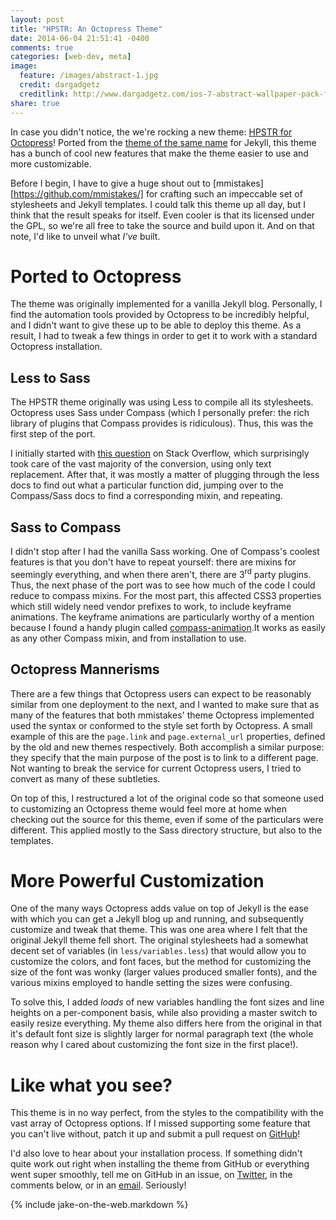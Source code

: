 ```yaml
---
layout: post
title: "HPSTR: An Octopress Theme"
date: 2014-06-04 21:51:41 -0400
comments: true
categories: [web-dev, meta]
image:
  feature: /images/abstract-1.jpg
  credit: dargadgetz
  creditlink: http://www.dargadgetz.com/ios-7-abstract-wallpaper-pack-for-iphone-5-and-ipod-touch-retina/
share: true
---
```


In case you didn't notice, the we're rocking a new theme: [HPSTR for Octopress][hpstr-source]! Ported from the [theme of the same name][hpstr-jekyll] for Jekyll, this theme has a bunch of cool new features that make the theme easier to use and more customizable.

<!-- more -->

Before I begin, I have to give a huge shout out to [mmistakes][https://github.com/mmistakes/] for crafting such an impeccable set of stylesheets and Jekyll templates. I could talk this theme up all day, but I think that the result speaks for itself. Even cooler is that its licensed under the GPL, so we're all free to take the source and build upon it. And on that note, I'd like to unveil what _I've_ built.

# Ported to Octopress
The theme was originally implemented for a vanilla Jekyll blog. Personally, I find the automation tools provided by Octopress to be incredibly helpful, and I didn't want to give these up to be able to deploy this theme. As a result, I had to tweak a few things in order to get it to work with a standard Octopress installation.

## Less to Sass
The HPSTR theme originally was using Less to compile all its stylesheets. Octopress uses Sass under Compass (which I personally prefer: the rich library of plugins that Compass provides is ridiculous). Thus, this was the first step of the port. 

I initially started with [this question][less-to-sass] on Stack Overflow, which surprisingly took care of the vast majority of the conversion, using only text replacement. After that, it was mostly a matter of plugging through the less docs to find out what a particular function did, jumping over to the Compass/Sass docs to find a corresponding mixin, and repeating. 

## Sass to Compass
I didn't stop after I had the vanilla Sass working. One of Compass's coolest features is that you don't have to repeat yourself: there are mixins for seemingly everything, and when there aren't, there are 3<sup>rd</sup> party plugins. Thus, the next phase of the port was to see how much of the code I could reduce to compass mixins. For the most part, this affected CSS3 properties which still widely need vendor prefixes to work, to include keyframe animations. The keyframe animations are particularly worthy of a mention because I found a handy plugin called [compass-animation][compass-animation].It works as easily as any other Compass mixin, and from installation to use.

## Octopress Mannerisms
There are a few things that Octopress users can expect to be reasonably similar from one deployment to the next, and I wanted to make sure that as many of the features that both mmistakes' theme Octopress implemented used the syntax or conformed to the style set forth by Octopress. A small example of this are the `page.link` and `page.external_url` properties, defined by the old and new themes respectively. Both accomplish a similar purpose: they specify that the main purpose of the post is to link to a different page. Not wanting to break the service for current Octopress users, I tried to convert as many of these subtleties.

On top of this, I restructured a lot of the original code so that someone used to customizing an Octopress theme would feel more at home when checking out the source for this theme, even if some of the particulars were different. This applied mostly to the Sass directory structure, but also to the templates.

# More Powerful Customization
One of the many ways Octopress adds value on top of Jekyll is the ease with which you can get a Jekyll blog up and running, and subsequently customize and tweak that theme. This was one area where I felt that the original Jekyll theme fell short. The original stylesheets had a somewhat decent set of variables (in `less/variables.less`) that would allow you to customize the colors, and font faces, but the method for customizing the size of the font was wonky (larger values produced smaller fonts), and the various mixins employed to handle setting the sizes were confusing.

To solve this, I added _loads_ of new variables handling the font sizes and line heights on a per-component basis, while also providing a master switch to easily resize everything. My theme also differs here from the original in that it's default font size is slightly larger for normal paragraph text (the whole reason why I cared about customizing the font size in the first place!). 

# Like what you see?
This theme is in no way perfect, from the styles to the compatibility with the vast array of Octopress options. If I missed supporting some feature that you can't live without, patch it up and submit a pull request on [GitHub][hpstr-source]! 

I'd also love to hear about your installation process. If something didn't quite work out right when installing the theme from GitHub or everything went super smoothly, tell me on GitHub in an issue, on [Twitter][twitter], in the comments below, or in an [email][email]. Seriously!

[hpstr-source]: https://github.com/Z1MM32M4N/hpstr-theme
[hpstr-jekyll]: https://github.com/mmistakes/hpstr-jekyll-theme
[less-to-sass]: http://stackoverflow.com/questions/14970224/anyone-know-of-a-good-way-to-convert-from-less-to-sass
[compass-animation]: https://github.com/ericam/compass-animation
[twitter]: https://www.twitter.com/Z1MM32M4N
[email]: mailto:jake@zimmerman.io

{% include jake-on-the-web.markdown %}
